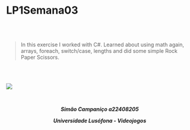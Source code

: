 # LP1Semana03

<br>
<br>

>In this exercise I worked with C#.
>Learned about using math again, arrays, foreach, switch/case, lengths and did some simple Rock Paper Scissors.

<br>
<br>

![](https://animeflix.com.br/wp-content/uploads/2025/01/Solo-leveling-1.jpg)


<br>


***<p style="text-align:center;">Simão Campaniço a22408205</p>***

***<p style="text-align:center;">Universidade Lusófona - Videojogos</p>***
